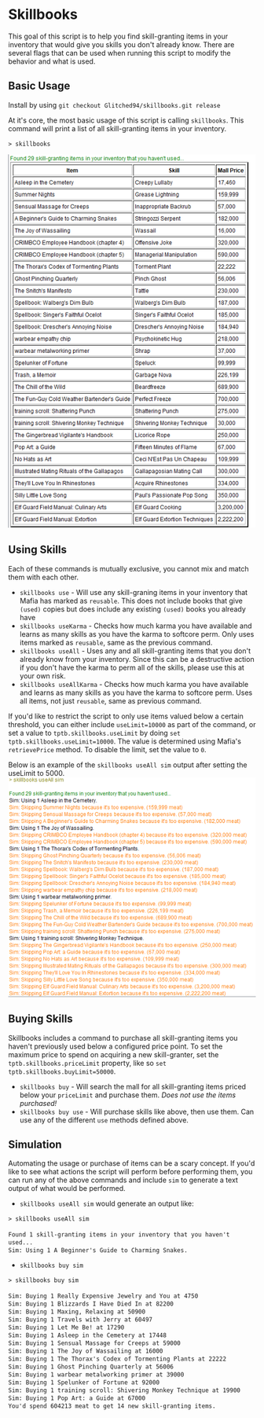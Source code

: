 # Skillbooks
This goal of this script is to help you find skill-granting items in your inventory that would give you skills you don't already know.
There are several flags that can be used when running this script to modify the behavior and what is used.

## Basic Usage
Install by using `git checkout Glitched94/skillbooks.git release`

At it's core, the most basic usage of this script is calling `skillbooks`. This command will print a list of all skill-granting items in your inventory.
```
> skillbooks
```
![skillbooks example output](/docs/imgs/skillbooks.png)

## Using Skills
Each of these commands is mutually exclusive, you cannot mix and match them with each other.
- `skillbooks use` - Will use any skill-graning items in your inventory that Mafia has marked as `reusable`. This does not include books that give `(used)` copies but does include any existing `(used)` books you already have
- `skillbooks useKarma` - Checks how much karma you have available and learns as many skills as you have the karma to softcore perm. Only uses items marked as `reusable`, same as the previous command.
- `skillbooks useAll` - Uses any and all skill-granting items that you don't already know from your inventory. Since this can be a destructive action if you don't have the karma to perm all of the skills, please use this at your own risk.
- `skillbooks useAllKarma` - Checks how much karma you have available and learns as many skills as you have the karma to softcore perm. Uses all items, not just `reusable`, same as previous command.

If you'd like to restrict the script to only use items valued below a certain threshold, you can either include `useLimit=10000` as part of the command, or set a value to `tptb.skillbooks.useLimit` by doing `set tptb.skillbooks.useLimit=10000`. The value is determined using Mafia's `retrievePrice` method. To disable the limit, set the value to `0`.

Below is an example of the `skillbooks useAll sim` output after setting the useLimit to 5000.
![skillbooks useAll sim example output](/docs/imgs/skillbooks_useAll_sim.png)

## Buying Skills
Skillbooks includes a command to purchase all skill-granting items you haven't previously used below a configured price point. To set the maximum price to spend on acquiring a new skill-granter, set the `tptb.skillbooks.priceLimit` property, like so `set tptb.skillbooks.buyLimit=50000`.
- `skillbooks buy` - Will search the mall for all skill-granting items priced below your `priceLimit` and purchase them. _Does not use the items purchased!_
- `skillbooks buy use` - Will purchase skills like above, then use them. Can use any of the different `use` methods defined above.

## Simulation
Automating the usage or purchase of items can be a scary concept. If you'd like to see what actions the script will perform before performing them, you can run any of the above commands and include `sim` to generate a text output of what would be performed.
- `skillbooks useAll sim` would generate an output like:
```
> skillbooks useAll sim

Found 1 skill-granting items in your inventory that you haven't used...
Sim: Using 1 A Beginner's Guide to Charming Snakes.
```

- `skillbooks buy sim`
```
> skillbooks buy sim

Sim: Buying 1 Really Expensive Jewelry and You at 4750
Sim: Buying 1 Blizzards I Have Died In at 82200
Sim: Buying 1 Maxing, Relaxing at 50900
Sim: Buying 1 Travels with Jerry at 60497
Sim: Buying 1 Let Me Be! at 17290
Sim: Buying 1 Asleep in the Cemetery at 17448
Sim: Buying 1 Sensual Massage for Creeps at 59000
Sim: Buying 1 The Joy of Wassailing at 16000
Sim: Buying 1 The Thorax's Codex of Tormenting Plants at 22222
Sim: Buying 1 Ghost Pinching Quarterly at 56006
Sim: Buying 1 warbear metalworking primer at 39000
Sim: Buying 1 Spelunker of Fortune at 92000
Sim: Buying 1 training scroll: Shivering Monkey Technique at 19900
Sim: Buying 1 Pop Art: a Guide at 67000
You'd spend 604213 meat to get 14 new skill-granting items.
```
